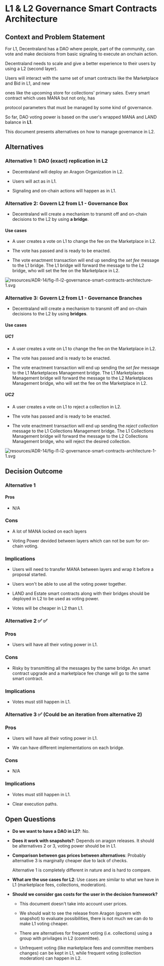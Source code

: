 # L1 & L2 Governance Smart Contracts Architecture

## Context and Problem Statement

For L1, Decentraland has a DAO where people, part of the community, can vote and make decisions from basic signaling to execute an onchain action.

Decentraland needs to scale and give a better experience to their users by using a L2 (second layer).

Users will interact with the same set of smart contracts like the Marketplace and Bid in L1, and new

ones like the upcoming store for collections' primary sales. Every smart contract which uses MANA but not only, has

protocol parameters that must be managed by some kind of governance.

So far, DAO voting power is based on the user's wrapped MANA and LAND balance in **L1**.

This document presents alternatives on how to manage governance in L2.

## Alternatives

### Alternative 1: DAO (exact) replication in L2

- Decentraland will deploy an Aragon Organization in L2.

- Users will act as in L1.

- Signaling and on-chain actions will happen as in L1.

### Alternative 2: Govern L2 from L1 - Governance Box

- Decentraland will create a mechanism to transmit off and on-chain decisions to the L2 by using **a bridge**.

#### Use cases

- A user creates a vote on L1 to change the fee on the Marketplace in L2.

- The vote has passed and is ready to be enacted.

- The vote enactment transaction will end up sending the _set fee_ message to the L1 bridge. The L1 bridge will forward the message to the L2 bridge, who will set the fee on the Marketplace in L2.

<!--
```dot
// ![resources/ADR-14/fig-l1-l2-exact-replication.svg](resources/ADR-14/fig-l1-l2-exact-replication.svg)
digraph {
    rankdir=TB
    graph [fontname = "arial", fontsize="10", color="grey", fontcolor="grey"]
    node [fontname = "arial",fontsize="10", shape="box", style="rounded"]
    edge [fontname = "arial",color="blue", fontcolor="black",fontsize="10"]

    subgraph clusterL1 {
        color=green
        label="L1 Ethereum"
        marketplace_l1 [label="Marketplace L1"]
        bid_l1 [label="Bids L1"]
        bridge_proxy_l1 [label="Bridge Proxy L1"]
        bridge_l1 [label="Bridge Impl"]
        dao [label="DAO"]

        edge [fontname = "arial",color="blue", fontcolor=green, fontsize="10"];
        bridge_proxy_l1 -&gt; bridge_l1 [style=dashed, color=black]
        dao -&gt; marketplace_l1  [color=green, label="set fee"]
        dao -&gt; bid_l1  [color=green, label="set fee"]
        dao -&gt; bridge_proxy_l1 [color=green, fontColor="green", label="Act on L2"]
    }

     subgraph clusterL2 {
        color=blue
        label="L2 Main chain"
        collection_l2 [label="Collection L2"]
        marketplace_l2 [label="Marketplace L2"]
        bid_l2 [label="Bids L2"]
        bridge_proxy_l2 [label="Bridge Proxy L2"]
        bridge_l2 [label="bridge Impl"]
        store_l2 [label="Collection Store"]

        edge [fontname = "arial",color="blue", fontcolor=blue,fontsize="10"];
        bridge_l2 -&gt; bridge_proxy_l2 [dir=back, style=dashed,color=black]
        bridge_proxy_l2 -&gt; marketplace_l2 [color=blue, label="set fee"]
        bridge_proxy_l2 -&gt; bid_l2  [color=blue, label="set fee"]
        bridge_proxy_l2 -&gt; collection_l2  [color=blue, label="approve/reject"]
        bridge_proxy_l2 -&gt; store_l2  [color=blue, label="set fee" ]
    }

    bridge_proxy_l1 -&gt; bridge_proxy_l2
    bridge_proxy_l2 -&gt; bridge_proxy_l1

    edge[ style = invis ]
    bridge_l1 -&gt; { dao, marketplace_l1 }
    {dao marketplace_l1 bid_l1 bridge_proxy_l1 bridge_l1 } -&gt; bridge_l2
}
```
-->

![resources/ADR-14/fig-l1-l2-governance-smart-contracts-architecture-1.svg](resources/ADR-14/fig-l1-l2-governance-smart-contracts-architecture-1.svg)

### Alternative 3: Govern L2 from L1 - Governance Branches

- Decentraland will create a mechanism to transmit off and on-chain decisions to the L2 by using **bridges**.

#### Use cases

##### UC1

- A user creates a vote on L1 to change the fee on the Marketplace in L2.

- The vote has passed and is ready to be enacted.

- The vote enactment transaction will end up sending the _set fee_ message to the L1 Marketplaces Management bridge. The L1 Marketplaces Management bridge will forward the message to the L2 Marketplaces Management bridge, who will set the fee on the Marketplace in L2.

##### UC2

- A user creates a vote on L1 to reject a collection in L2.

- The vote has passed and is ready to be enacted.

- The vote enactment transaction will end up sending the _reject collection_ message to the L1 Collections Management bridge. The L1 Collections Management bridge will forward the message to the L2 Collections Management bridge, who will reject the desired collection.

<!--
```dot
// ![resources/ADR-14/fig-l1-l2-exact-replication.svg](resources/ADR-14/fig-l1-l2-exact-replication.svg)
digraph {
    rankdir=TB
    graph [fontname = "arial", fontsize="10", color="grey", fontcolor="grey"]
    node [fontname = "arial",fontsize="10", shape="box", style="rounded"]
    edge [fontname = "arial",color="blue", fontcolor="black",fontsize="10"]

    subgraph clusterL1 {
        color=green
        label="L1 Ethereum"

        dao [label="DAO"]
        marketplace_l1 [label="Marketplace L1"]
        bid_l1 [label="Bids L1"]
        bridge_marketplaces_management_proxy_l1 [label="Bridge\n Marketplaces Management\n Proxy L1"]
        bridge_marketplaces_management_l1 [label="Bridge\n Marketplaces Management\n Impl"]
        bridge_collections_management_proxy_l1 [label="Bridge\n Collections Management\n Proxy L1"]
        bridge_collections_management_l1 [label="Bridge\n Collections Management\n Impl"]

        edge [fontname = "arial",color="blue", fontcolor=green,fontsize="10"];
        bridge_marketplaces_management_l1 -&gt; bridge_marketplaces_management_proxy_l1 [dir=back, style=dashed, color=black]
        bridge_collections_management_l1 -&gt; bridge_collections_management_proxy_l1 [dir=back, style=dashed, color=black]
        dao -&gt; bridge_marketplaces_management_proxy_l1 [color=green,fontColor="green", label="Act on L2"]
        dao -&gt; bridge_collections_management_proxy_l1 [color=green,fontColor="green", label="Act on L2"]
        dao -&gt; marketplace_l1  [color=green, label="set fee"]
        dao -&gt; bid_l1  [color=green, label="set fee"]
    }

     subgraph clusterL2 {
        color=blue
        label="L2 Main chain"

        bridge_marketplaces_management_proxy_l2 [label="Bridge\n Marketplaces Management\n Proxy L2"]
        bridge_marketplaces_management_l2 [label="Bridge\n Marketplaces Management\n Impl"]
        bridge_collections_management_proxy_l2 [label="Bridge\n Collections Management\n Proxy L2"]
        bridge_collections_management_l2 [label="Bridge\n Collections Management\n Impl"]
        collection_l2 [label="Collection L2"]
        marketplace_l2 [label="Marketplace L2"]
        bid_l2 [label="bids L2"]
        store_l2 [label="Collection Store"]

        edge [fontname = "arial",color="blue", fontcolor=blue,fontsize="10"];
        bridge_marketplaces_management_proxy_l2 -&gt; bridge_marketplaces_management_l2 [style=dashed, color=black]
        bridge_collections_management_proxy_l2 -&gt; bridge_collections_management_l2 [style=dashed, color=black]
        bridge_marketplaces_management_proxy_l2 -&gt; marketplace_l2 [color=blue, label="set fee"]
        bridge_marketplaces_management_proxy_l2 -&gt; bid_l2  [color=blue, label="set fee"]
        bridge_marketplaces_management_proxy_l2 -&gt; store_l2  [color=blue, label="set fee" ]
        bridge_collections_management_proxy_l2 -&gt; collection_l2  [color=blue, label="approve/reject"]
    }

    bridge_marketplaces_management_proxy_l1 -&gt; bridge_marketplaces_management_proxy_l2
    bridge_marketplaces_management_proxy_l2 -&gt; bridge_marketplaces_management_proxy_l1
    bridge_collections_management_proxy_l1 -&gt; bridge_collections_management_proxy_l2
    bridge_collections_management_proxy_l2 -&gt; bridge_collections_management_proxy_l1

    edge[ style = invis ]
    { bridge_marketplaces_management_l1 bridge_collections_management_l1 } -&gt; { dao, marketplace_l1 }
    { bridge_marketplaces_management_proxy_l1 bid_l1  } -&gt; { bridge_marketplaces_management_proxy_l2 bridge_collections_management_proxy_l2 }
    { marketplace_l2 bid_l2 store_l2 collection_l2 } -&gt; { bridge_marketplaces_management_l2 bridge_collections_management_l2  }
}
```
-->

![resources/ADR-14/fig-l1-l2-governance-smart-contracts-architecture-1-1.svg](resources/ADR-14/fig-l1-l2-governance-smart-contracts-architecture-1-1.svg)

## Decision Outcome

### Alternative 1

#### Pros

- N/A

### Cons

- A lot of MANA locked on each layers

- Voting Power devided between layers which can not be sum for on-chain voting.

### Implications

- Users will need to transfer MANA between layers and wrap it before a proposal started.

- Users won't be able to use all the voting power together.

- LAND and Estate smart contracts along with their bridges should be deployed in L2 to be used as voting power.

- Votes will be cheaper in L2 than L1.

### Alternative 2 ✅ ✅

### Pros

- Users will have all their voting power in L1.

### Cons

- Risky by transmitting all the messages by the same bridge. An smart contract upgrade and a marketplace fee change will go to the same smart contract.

### Implications

- Votes must still happen in L1.

### Alternative 3 ✅ (Could be an iteration from alternative 2)

### Pros

- Users will have all their voting power in L1.

- We can have different implementations on each bridge.

### Cons

- N/A

### Implications

- Votes must still happen in L1.

- Clear execution paths.

## Open Questions

- **Do we want to have a DAO in L2?**: No.

- **Does it work with snapshots?**: Depends on aragon releases. It should be alternatives 2 or 3, voting power should be in L1.

- **Comparison between gas prices between alternatives**: Probably alternative 3 is marginally cheaper due to lack of checks.

  Alternative 1 is completely different in nature and is hard to compare.

- **What are the use cases for L2**: Use cases are similar to what we have in L1 (marketplace fees, collections, moderation).

- **Should we consider gas costs for the user in the decision framework?**

  - This document doesn't take into account user prices.

  - We should wait to see the release from Aragon (govern with snapshot) to evaluate possibilities, there is not much we can do to make L1 voting cheaper.

  - There are alternatives for frequent voting (i.e. collections) using a group with privilages in L2 (committee).

  - Unfrequent voting (like marketplace fees and committee members changes) can be kept in L1, while frequent voting (collection moderation) can happen in L2.

